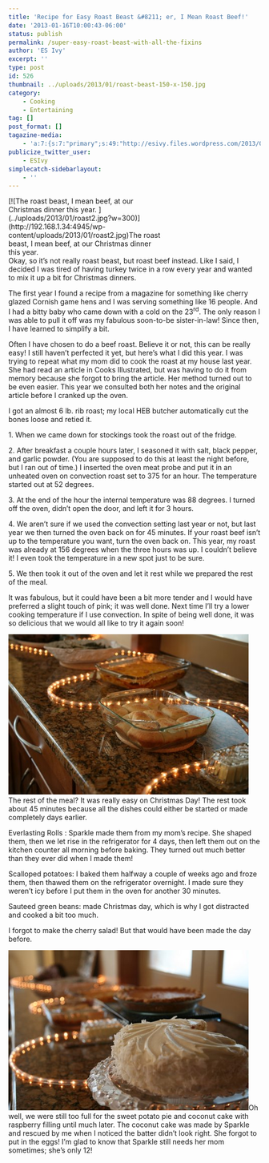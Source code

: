 ```yaml
---
title: 'Recipe for Easy Roast Beast &#8211; er, I Mean Roast Beef!'
date: '2013-01-16T10:00:43-06:00'
status: publish
permalink: /super-easy-roast-beast-with-all-the-fixins
author: 'ES Ivy'
excerpt: ''
type: post
id: 526
thumbnail: ../uploads/2013/01/roast-beast-150-x-150.jpg
category:
    - Cooking
    - Entertaining
tag: []
post_format: []
tagazine-media:
    - 'a:7:{s:7:"primary";s:49:"http://esivy.files.wordpress.com/2013/01/cake.jpg";s:6:"images";a:3:{s:51:"http://esivy.files.wordpress.com/2013/01/roast2.jpg";a:6:{s:8:"file_url";s:51:"http://esivy.files.wordpress.com/2013/01/roast2.jpg";s:5:"width";i:480;s:6:"height";i:320;s:4:"type";s:5:"image";s:4:"area";i:153600;s:9:"file_path";b:0;}s:50:"http://esivy.files.wordpress.com/2013/01/roast.jpg";a:6:{s:8:"file_url";s:50:"http://esivy.files.wordpress.com/2013/01/roast.jpg";s:5:"width";i:480;s:6:"height";i:320;s:4:"type";s:5:"image";s:4:"area";i:153600;s:9:"file_path";b:0;}s:49:"http://esivy.files.wordpress.com/2013/01/cake.jpg";a:6:{s:8:"file_url";s:49:"http://esivy.files.wordpress.com/2013/01/cake.jpg";s:5:"width";i:480;s:6:"height";i:320;s:4:"type";s:5:"image";s:4:"area";i:153600;s:9:"file_path";b:0;}}s:6:"videos";a:0:{}s:11:"image_count";i:3;s:6:"author";s:8:"37195739";s:7:"blog_id";s:8:"40536089";s:9:"mod_stamp";s:19:"2013-01-16 05:04:59";}'
publicize_twitter_user:
    - ESIvy
simplecatch-sidebarlayout:
    - ''
---
```

<div class="wp-caption alignright" id="attachment_520" style="width: 310px">[![The roast beast, I mean beef, at our Christmas dinner this year. ](../uploads/2013/01/roast2.jpg?w=300)](http://192.168.1.34:4945/wp-content/uploads/2013/01/roast2.jpg)The roast beast, I mean beef, at our Christmas dinner this year.

</div>Okay, so it’s not really roast beast, but roast beef instead. Like I said, I decided I was tired of having turkey twice in a row every year and wanted to mix it up a bit for Christmas dinners.

The first year I found a recipe from a magazine for something like cherry glazed Cornish game hens and I was serving something like 16 people. And I had a bitty baby who came down with a cold on the 23<sup>rd</sup>. The only reason I was able to pull it off was my fabulous soon-to-be sister-in-law! Since then, I have learned to simplify a bit.

Often I have chosen to do a beef roast. Believe it or not, this can be really easy! I still haven’t perfected it yet, but here’s what I did this year. I was trying to repeat what my mom did to cook the roast at my house last year. She had read an article in Cooks Illustrated, but was having to do it from memory because she forgot to bring the article. Her method turned out to be even easier. This year we consulted both her notes and the original article before I cranked up the oven.

I got an almost 6 lb. rib roast; my local HEB butcher automatically cut the bones loose and retied it.

1\. When we came down for stockings took the roast out of the fridge.

2\. After breakfast a couple hours later, I seasoned it with salt, black pepper, and garlic powder. (You are supposed to do this at least the night before, but I ran out of time.) I inserted the oven meat probe and put it in an unheated oven on convection roast set to 375 for an hour. The temperature started out at 52 degrees.

3\. At the end of the hour the internal temperature was 88 degrees. I turned off the oven, didn’t open the door, and left it for 3 hours.

4\. We aren’t sure if we used the convection setting last year or not, but last year we then turned the oven back on for 45 minutes. If your roast beef isn’t up to the temperature you want, turn the oven back on. This year, my roast was already at 156 degrees when the three hours was up. I couldn’t believe it! I even took the temperature in a new spot just to be sure.

5\. We then took it out of the oven and let it rest while we prepared the rest of the meal.

It was fabulous, but it could have been a bit more tender and I would have preferred a slight touch of pink; it was well done. Next time I’ll try a lower cooking temperature if I use convection. In spite of being well done, it was so delicious that we would all like to try it again soon!

[![](../uploads/2013/01/roast.jpg?w=300)](http://192.168.1.34:4945/wp-content/uploads/2013/01/roast.jpg)The rest of the meal? It was really easy on Christmas Day! The rest took about 45 minutes because all the dishes could either be started or made completely days earlier.

Everlasting Rolls : Sparkle made them from my mom’s recipe. She shaped them, then we let rise in the refrigerator for 4 days, then left them out on the kitchen counter all morning before baking. They turned out much better than they ever did when I made them!

Scalloped potatoes: I baked them halfway a couple of weeks ago and froze them, then thawed them on the refrigerator overnight. I made sure they weren’t icy before I put them in the oven for another 30 minutes.

Sauteed green beans: made Christmas day, which is why I got distracted and cooked a bit too much.

I forgot to make the cherry salad! But that would have been made the day before.

[![cake](../uploads/2013/01/cake.jpg?w=300)](http://192.168.1.34:4945/wp-content/uploads/2013/01/cake.jpg)Oh well, we were still too full for the sweet potato pie and coconut cake with raspberry filling until much later. The coconut cake was made by Sparkle and rescued by me when I noticed the batter didn’t look right. She forgot to put in the eggs! I’m glad to know that Sparkle still needs her mom sometimes; she’s only 12!